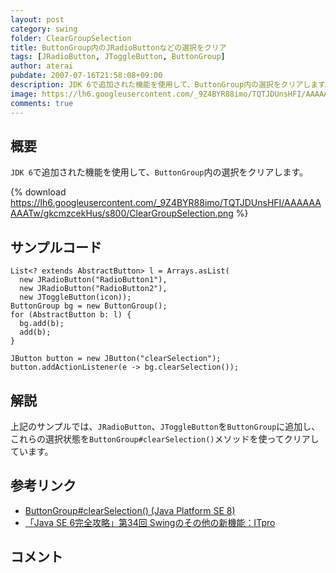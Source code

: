 ```yaml
---
layout: post
category: swing
folder: ClearGroupSelection
title: ButtonGroup内のJRadioButtonなどの選択をクリア
tags: [JRadioButton, JToggleButton, ButtonGroup]
author: aterai
pubdate: 2007-07-16T21:58:08+09:00
description: JDK 6で追加された機能を使用して、ButtonGroup内の選択をクリアします。
image: https://lh6.googleusercontent.com/_9Z4BYR88imo/TQTJDUnsHFI/AAAAAAAAATw/gkcmzcekHus/s800/ClearGroupSelection.png
comments: true
---
```

## 概要
`JDK 6`で追加された機能を使用して、`ButtonGroup`内の選択をクリアします。

{% download https://lh6.googleusercontent.com/_9Z4BYR88imo/TQTJDUnsHFI/AAAAAAAAATw/gkcmzcekHus/s800/ClearGroupSelection.png %}

## サンプルコード
<pre class="prettyprint"><code>List&lt;? extends AbstractButton&gt; l = Arrays.asList(
  new JRadioButton("RadioButton1"),
  new JRadioButton("RadioButton2"),
  new JToggleButton(icon));
ButtonGroup bg = new ButtonGroup();
for (AbstractButton b: l) {
  bg.add(b);
  add(b);
}

JButton button = new JButton("clearSelection");
button.addActionListener(e -&gt; bg.clearSelection());
</code></pre>

## 解説
上記のサンプルでは、`JRadioButton`、`JToggleButton`を`ButtonGroup`に追加し、これらの選択状態を`ButtonGroup#clearSelection()`メソッドを使ってクリアしています。

## 参考リンク
- [ButtonGroup#clearSelection() (Java Platform SE 8)](https://docs.oracle.com/javase/jp/8/docs/api/javax/swing/ButtonGroup.html#clearSelection--)
- [「Java SE 6完全攻略」第34回 Swingのその他の新機能：ITpro](http://itpro.nikkeibp.co.jp/article/COLUMN/20070622/275590/)

<!-- dummy comment line for breaking list -->

## コメント
